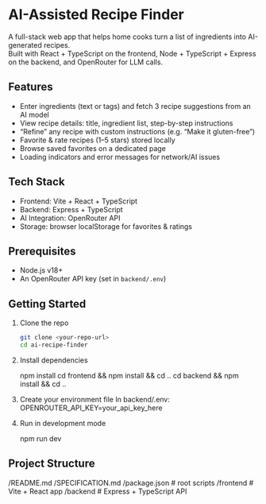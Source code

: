 # AI-Assisted Recipe Finder

A full-stack web app that helps home cooks turn a list of ingredients into AI-generated recipes.  
Built with React + TypeScript on the frontend, Node + TypeScript + Express on the backend, and OpenRouter for LLM calls.

## Features
- Enter ingredients (text or tags) and fetch 3 recipe suggestions from an AI model
- View recipe details: title, ingredient list, step-by-step instructions
- “Refine” any recipe with custom instructions (e.g. “Make it gluten-free”)
- Favorite & rate recipes (1–5 stars) stored locally
- Browse saved favorites on a dedicated page
- Loading indicators and error messages for network/AI issues

## Tech Stack
- Frontend: Vite + React + TypeScript
- Backend: Express + TypeScript
- AI Integration: OpenRouter API
- Storage: browser localStorage for favorites & ratings

## Prerequisites
- Node.js v18+  
- An OpenRouter API key (set in `backend/.env`)

## Getting Started

1. Clone the repo  
   ```bash
   git clone <your-repo-url>
   cd ai-recipe-finder

2. Install dependencies

    npm install
    cd frontend && npm install && cd ..
    cd backend  && npm install && cd ..

3. Create your environment file
    In backend/.env:
    OPENROUTER_API_KEY=your_api_key_here

4. Run in development mode
    
    npm run dev

## Project Structure

/README.md
/SPECIFICATION.md
/package.json        # root scripts
/frontend            # Vite + React app
/backend             # Express + TypeScript API
